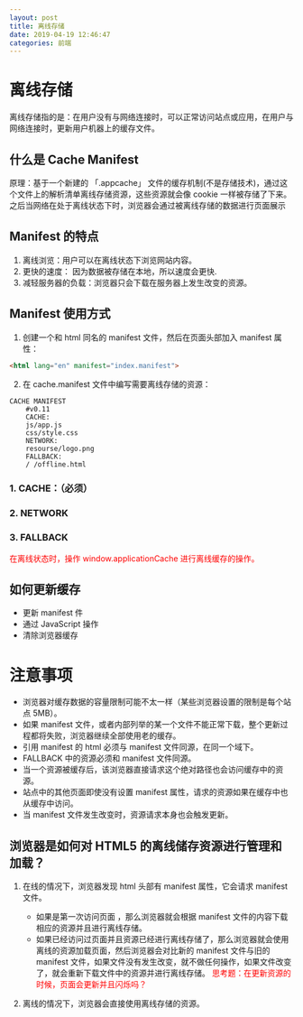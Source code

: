 ```yaml
---
layout: post
title: 离线存储
date: 2019-04-19 12:46:47
categories: 前端
---
```

# 离线存储

离线存储指的是：在用户没有与网络连接时，可以正常访问站点或应用，在用户与网络连接时，更新用户机器上的缓存文件。

## 什么是 Cache Manifest

<!-- more -->
<font size="bold">原理：</font>基于一个新建的 「.appcache」 文件的缓存机制(不是存储技术)，通过这个文件上的解析清单离线存储资源，这些资源就会像 cookie 一样被存储了下来。之后当网络在处于离线状态下时，浏览器会通过被离线存储的数据进行页面展示

## Manifest 的特点

1. 离线浏览：用户可以在离线状态下浏览网站内容。
2. 更快的速度： 因为数据被存储在本地，所以速度会更快.
3. 减轻服务器的负载：浏览器只会下载在服务器上发生改变的资源。

## Manifest 使用方式

1. 创建一个和 html 同名的 manifest 文件，然后在页面头部加入 manifest 属性：

```html
<html lang="en" manifest="index.manifest">

```

2. 在 cache.manifest 文件中编写需要离线存储的资源：

```
CACHE MANIFEST
    #v0.11
    CACHE:
    js/app.js
    css/style.css
    NETWORK:
    resourse/logo.png
    FALLBACK:
    / /offline.html

```

### 1. CACHE：（必须）
### 2. NETWORK
### 3. FALLBACK

<font color="red">在离线状态时，操作 window.applicationCache 进行离线缓存的操作。</font>


## 如何更新缓存

* 更新 manifest 件
* 通过 JavaScript 操作
* 清除浏览器缓存

# 注意事项

* 浏览器对缓存数据的容量限制可能不太一样（某些浏览器设置的限制是每个站点 5MB）。
* 如果 manifest 文件，或者内部列举的某一个文件不能正常下载，整个更新过程都将失败，浏览器继续全部使用老的缓存。
* 引用 manifest 的 html 必须与 manifest 文件同源，在同一个域下。
* FALLBACK 中的资源必须和 manifest 文件同源。
* 当一个资源被缓存后，该浏览器直接请求这个绝对路径也会访问缓存中的资源。
* 站点中的其他页面即使没有设置 manifest 属性，请求的资源如果在缓存中也从缓存中访问。
* 当 manifest 文件发生改变时，资源请求本身也会触发更新。

## 浏览器是如何对 HTML5 的离线储存资源进行管理和加载？

1. 在线的情况下，浏览器发现 html 头部有 manifest 属性，它会请求 manifest 文件。
	* 如果是第一次访问页面 ，那么浏览器就会根据 manifest 文件的内容下载相应的资源并且进行离线存储。
	* 如果已经访问过页面并且资源已经进行离线存储了，那么浏览器就会使用离线的资源加载页面，然后浏览器会对比新的 manifest 文件与旧的 manifest 文件，如果文件没有发生改变，就不做任何操作，如果文件改变了，就会重新下载文件中的资源并进行离线存储。
	<font color="red">思考题：在更新资源的时候，页面会更新并且闪烁吗？</font>

2. 离线的情况下，浏览器会直接使用离线存储的资源。




